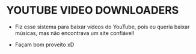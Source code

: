 # YOUTUBE VIDEO DOWNLOADERS


- Fiz esse sistema para baixar vídeos do YouTube, pois eu queria baixar músicas, mas não encontrava um site confiável!

- Façam bom proveito xD
